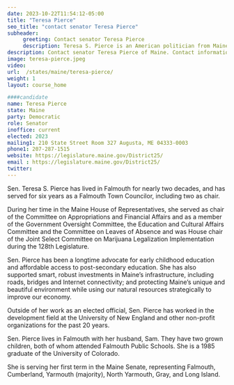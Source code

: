 ```yaml
---
date: 2023-10-22T11:54:12-05:00
title: "Teresa Pierce"
seo_title: "contact senator Teresa Pierce"
subheader:
     greeting: Contact senator Teresa Pierce
     description: Teresa S. Pierce is an American politician from Maine, affiliated with the Democratic Party. A resident of Falmouth, Maine, she proudly serves as a Member of the Maine Senate representing the 25th district.
description: Contact senator Teresa Pierce of Maine. Contact information for Teresa Pierce includes email address, phone number, and mailing address.
image: teresa-pierce.jpeg
video:
url:  /states/maine/teresa-pierce/
weight: 1
layout: course_home

####candidate
name: Teresa Pierce
state: Maine
party: Democratic
role: Senator
inoffice: current
elected: 2023
mailing1: 210 State Street Room 327 Augusta, ME 04333-0003
phone1: 207-287-1515
website: https://legislature.maine.gov/District25/
email : https://legislature.maine.gov/District25/
twitter:
---
```


Sen. Teresa S. Pierce has lived in Falmouth for nearly two decades, and has served for six years as a Falmouth Town Councilor, including two as chair.

During her time in the Maine House of Representatives, she served as chair of the Committee on Appropriations and Financial Affairs and as a member of the Government Oversight Committee, the Education and Cultural Affairs Committee and the Committee on Leaves of Absence and was House chair of the Joint Select Committee on Marijuana Legalization Implementation during the 128th Legislature.

Sen. Pierce has been a longtime advocate for early childhood education and affordable access to post-secondary education. She has also supported smart, robust investments in Maine’s infrastructure, including roads, bridges and Internet connectivity; and protecting Maine’s unique and beautiful environment while using our natural resources strategically to improve our economy.

Outside of her work as an elected official, Sen. Pierce has worked in the development field at the University of New England and other non-profit organizations for the past 20 years.

Sen. Pierce lives in Falmouth with her husband, Sam. They have two grown children, both of whom attended Falmouth Public Schools. She is a 1985 graduate of the University of Colorado.

She is serving her first term in the Maine Senate, representing Falmouth, Cumberland, Yarmouth (majority), North Yarmouth, Gray, and Long Island.
